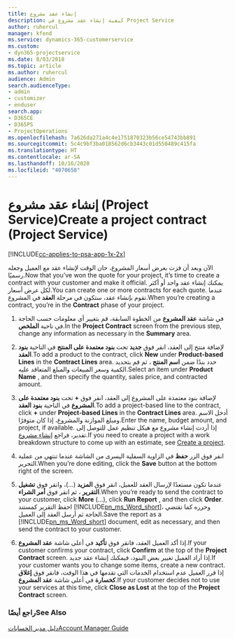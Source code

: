 ```yaml
---
title: إنشاء عقد مشروع
description: كيفية إنشاء عقد مشروع في Project Service
author: ruhercul
manager: kfend
ms.service: dynamics-365-customerservice
ms.custom:
- dyn365-projectservice
ms.date: 8/03/2018
ms.topic: article
ms.author: ruhercul
audience: Admin
search.audienceType:
- admin
- customizer
- enduser
search.app:
- D365CE
- D365PS
- ProjectOperations
ms.openlocfilehash: 7a626da271a4c4e1751870323b56ce54743bb891
ms.sourcegitcommit: 5c4c9bf3ba018562d6cb3443c01d550489c415fa
ms.translationtype: HT
ms.contentlocale: ar-SA
ms.lasthandoff: 10/16/2020
ms.locfileid: "4070658"
---
```

# <a name="create-a-project-contract-project-service"></a><span data-ttu-id="c4ecf-103">إنشاء عقد مشروع (Project Service)</span><span class="sxs-lookup"><span data-stu-id="c4ecf-103">Create a project contract (Project Service)</span></span>

[!INCLUDE[cc-applies-to-psa-app-1x-2x](../includes/cc-applies-to-psa-app-1x-2x.md)]

<span data-ttu-id="c4ecf-104">الآن وبعد أن فزت بعرض أسعار المشروع، حان الوقت لإنشاء عقد مع العميل وجعله رسميًا.</span><span class="sxs-lookup"><span data-stu-id="c4ecf-104">Now that you’ve won the quote for your project, it’s time to create a contract with your customer and make it official.</span></span> <span data-ttu-id="c4ecf-105">يمكنك إنشاء عقد واحد أو أكثر لكل عرض أسعار.</span><span class="sxs-lookup"><span data-stu-id="c4ecf-105">You can create one or more contracts for each quote.</span></span> <span data-ttu-id="c4ecf-106">عندما تقوم بإنشاء عقد، ستكون في مرحلة **العقد** في المشروع.</span><span class="sxs-lookup"><span data-stu-id="c4ecf-106">When you’re creating a contract, you’re in the **Contract** phase of your project.</span></span>  
  
1. <span data-ttu-id="c4ecf-107">في شاشة **عقد المشروع** من الخطوة السابقة، قم بتغيير أي معلومات حسب الحاجة في ناحية **الملخص**.</span><span class="sxs-lookup"><span data-stu-id="c4ecf-107">In the **Project Contract** screen from the previous step, change any information as necessary in the **Summary** area.</span></span>  
  
2. <span data-ttu-id="c4ecf-108">لإضافة منتج إلى العقد، انقر فوق **جديد** تحت **بنود معتمدة على المنتج‬** في الناحية **بنود العقد‬**.</span><span class="sxs-lookup"><span data-stu-id="c4ecf-108">To add a product to the contract, click **New** under **Product-based Lines** in the **Contract Lines** area.</span></span> <span data-ttu-id="c4ecf-109">حدد بندًا ضمن **اسم المنتج** ، ثم قم بتحديد الكمية وسعر المبيعات والمبلغ المتعاقد عليه‬.</span><span class="sxs-lookup"><span data-stu-id="c4ecf-109">Select an item under **Product Name** , and then specify the quantity, sales price, and contracted amount.</span></span>  
  
3. <span data-ttu-id="c4ecf-110">لإضافة بنود معتمدة على المشروع‬ إلى العقد، انقر فوق **+** تحت **بنود معتمدة على المشروع** في الناحية **بنود العقد**.</span><span class="sxs-lookup"><span data-stu-id="c4ecf-110">To add a project-based line to the contract, click **+** under **Project-based Lines** in the **Contract Lines** area.</span></span> <span data-ttu-id="c4ecf-111">أدخل الاسم ومبلغ الموازنة والمشروع، إذا كان متوفرًا.</span><span class="sxs-lookup"><span data-stu-id="c4ecf-111">Enter the name, budget amount, and project, if available.</span></span> <span data-ttu-id="c4ecf-112">إذا أردت إنشاء مشروع مع هيكل تنظيم عمل للتوصل إلى تقدير، فراجع [إنشاء مشروع](../psa/create-project.md).</span><span class="sxs-lookup"><span data-stu-id="c4ecf-112">If you need to create a project with a work breakdown structure to come up with an estimate, see [Create a project](../psa/create-project.md).</span></span>  
  
4. <span data-ttu-id="c4ecf-113">انقر فوق الزر **حفظ** في الزاوية السفلية اليسرى من الشاشة عندما تنتهي من عملية التحرير.</span><span class="sxs-lookup"><span data-stu-id="c4ecf-113">When you’re done editing, click the **Save** button at the bottom right of the screen.</span></span>  
  
5. <span data-ttu-id="c4ecf-114">عندما تكون مستعدًا لإرسال العقد للعميل، انقر فوق **المزيد** (...)، وانقر فوق **تشغيل التقرير** ، ثم انقر فوق **أمر الشراء‬**.</span><span class="sxs-lookup"><span data-stu-id="c4ecf-114">When you’re ready to send the contract to your customer, click **More** (…), click **Run Report** , and then click **Order**.</span></span> <span data-ttu-id="c4ecf-115">احفظ التقرير كمستند [!INCLUDE[pn_ms_Word_short](../includes/pn-ms-word-short.md)]، وحرره كما تقتضي الحاجة ثم أرسل العقد إلى العميل.</span><span class="sxs-lookup"><span data-stu-id="c4ecf-115">Save the report as a [!INCLUDE[pn_ms_Word_short](../includes/pn-ms-word-short.md)] document, edit as necessary, and then send the contract to your customer.</span></span>  
  
6. <span data-ttu-id="c4ecf-116">إذا أكد العميل العقد، فانقر فوق **تأكيد** في أعلى شاشة **عقد المشروع**.</span><span class="sxs-lookup"><span data-stu-id="c4ecf-116">If your customer confirms your contract, click **Confirm** at the top of the **Project Contract** screen.</span></span> <span data-ttu-id="c4ecf-117">إذا أراد العميل تغيير بعض البنود، فيمكنك إنشاء عقد جديد.</span><span class="sxs-lookup"><span data-stu-id="c4ecf-117">If your customer wants you to change some items, create a new contract.</span></span> <span data-ttu-id="c4ecf-118">إذا قرر العميل عدم استخدام الخدمات التي تقدمها في هذا الوقت، فانقر فوق **إغلاق كخسارة** في أعلى شاشة **عقد المشروع**.</span><span class="sxs-lookup"><span data-stu-id="c4ecf-118">If your customer decides not to use your services at this time, click **Close as Lost** at the top of the **Project Contract** screen.</span></span>  
  
### <a name="see-also"></a><span data-ttu-id="c4ecf-119">راجع أيضًا</span><span class="sxs-lookup"><span data-stu-id="c4ecf-119">See Also</span></span>  
 [<span data-ttu-id="c4ecf-120">دليل مدير الحسابات</span><span class="sxs-lookup"><span data-stu-id="c4ecf-120">Account Manager Guide</span></span>](../psa/account-manager-guide.md)
